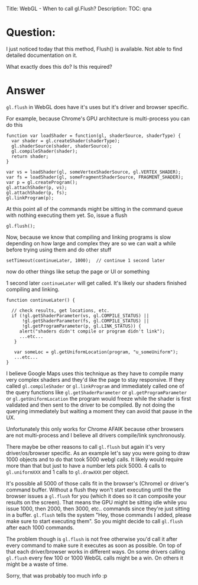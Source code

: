 Title: WebGL - When to call gl.Flush?
Description:
TOC: qna

# Question:

I just noticed today that this method, Flush() is available.
Not able to find detailed documentation on it.

What exactly does this do?
Is this required?




# Answer

`gl.flush` in WebGL does have it's uses but it's driver and browser specific. 

For example, because Chrome's GPU architecture is multi-process you can do this

    function var loadShader = function(gl, shaderSource, shaderType) {
      var shader = gl.createShader(shaderType);
      gl.shaderSource(shader, shaderSource);
      gl.compileShader(shader);
      return shader;
    }
    
    var vs = loadShader(gl, someVertexShaderSource, gl.VERTEX_SHADER);
    var fs = loadShader(gl, someFragmentShaderSource, FRAGMENT_SHADER);
    var p = gl.createProgram();
    gl.attachShader(p, vs);
    gl.attachShader(p, fs);
    gl.linkProgram(p);
    
At this point all of the commands might be sitting in the command
queue with nothing executing them yet. So, issue a flush

    gl.flush();

Now, because we know that compiling and linking programs is slow depending on how large and complex they are so we can wait a while before trying using them and do other stuff

    setTimeout(continueLater, 1000);  // continue 1 second later
    
now do other things like setup the page or UI or something
    
1 second later `continueLater` will get called. It's likely our shaders finished compiling and linking.

    function continueLater() {

      // check results, get locations, etc.
      if (!gl.getShaderParameter(vs, gl.COMPILE_STATUS) ||
          !gl.getShaderParameter(fs, gl.COMPILE_STATUS) ||
          !gl.getProgramParameter(p, gl.LINK_STATUS)) {
         alert("shaders didn't compile or program didn't link");
         ...etc... 
       }

       var someLoc = gl.getUniformLocation(program, "u_someUniform");
       ...etc...
    }

I believe Google Maps uses this technique as they have to compile many very complex shaders and they'd like the page to stay responsive. If they called `gl.compileShader` or `gl.linkProgram` and immediately called one of the query functions like `gl.getShaderParameter` or `gl.getProgramParameter` or `gl.getUniformLocation` the program would freeze while the shader is first validated and then sent to the driver to be compiled. By not doing the querying immediately but waiting a moment they can avoid that pause in the UX.

Unfortunately this only works for Chrome AFAIK because other browsers are not multi-process and I believe all drivers compile/link synchronously.

There maybe be other reasons to call `gl.flush` but again it's very driver/os/browser specific. As an example let's say you were going to draw 1000 objects and to do that took 5000 webgl calls. It likely would require more than that but just to have a number lets pick 5000. 4 calls to `gl.uniformXXX` and 1 calls to `gl.drawXXX` per object.

It's possible all 5000 of those calls fit in the browser's (Chrome) or driver's command buffer. Without a flush they won't start executing until the the browser issues a `gl.flush` for you (which it does so it can composite your results on the screen). That means the GPU might be sitting idle while you issue 1000, then 2000, then 3000, etc.. commands since they're just sitting in a buffer. `gl.flush` tells the system "Hey, those commands I added, please make sure to start executing them". So you might decide to call `gl.flush` after each 1000 commands.

The problem though is `gl.flush` is not free otherwise you'd call it after every command to make sure it executes as soon as possible. On top of that each driver/browser works in different ways. On some drivers calling `gl.flush` every few 100 or 1000 WebGL calls might be a win. On others it might be a waste of time.

Sorry, that was probably too much info :p

